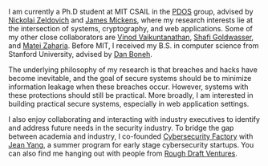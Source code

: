I am currently a Ph.D student at MIT CSAIL in the 
[PDOS](https://pdos.csail.mit.edu/) group, 
advised by [Nickolai Zeldovich](https://people.csail.mit.edu/nickolai/) 
and [James Mickens](https://mickens.seas.harvard.edu), where
my research interests lie at the intersection of systems,
cryptography, and web applications.
Some of my other close collaborators are
[Vinod Vaikuntanathan](https://people.csail.mit.edu/vinodv/),
[Shafi Goldwasser](http://people.csail.mit.edu/shafi/),
and [Matei Zaharia](https://cs.stanford.edu/~matei/).
Before MIT, I received my B.S. in computer science from Stanford University,
advised by [Dan Boneh](http://crypto.stanford.edu/~dabo/).

The underlying philosophy of my research 
is that breaches and hacks have become inevitable, 
and the goal of secure 
systems should be to minimize information 
leakage when these breaches occur. 
However, systems with these protections should still be practical.
More broadly, I am interested in building practical secure systems,
especially in web application settings.
 
I also enjoy collaborating and interacting
with industry executives to identify and address future 
needs in the security industry.
To bridge the gap between academia and industry,
I co-founded [Cybersecurity Factory](https://cybersecurityfactory.com) with
[Jean Yang](http://jeanyang.com), a summer program for early stage cybersecurity
startups. You can also find me hanging out with people from [Rough Draft Ventures](http://roughdraft.vc).
